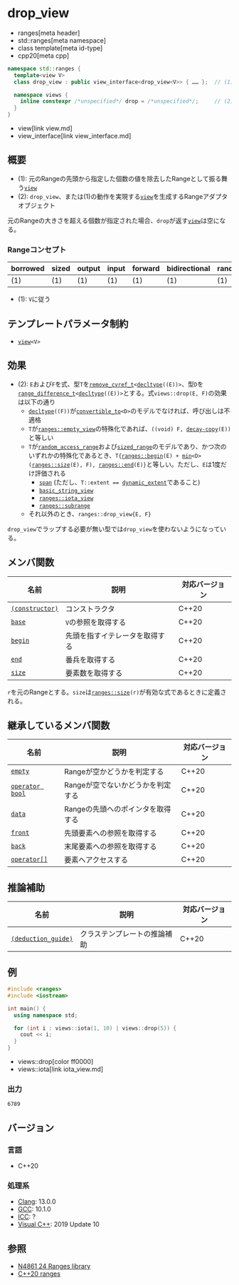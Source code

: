 # drop_view
* ranges[meta header]
* std::ranges[meta namespace]
* class template[meta id-type]
* cpp20[meta cpp]

```cpp
namespace std::ranges {
  template<view V>
  class drop_view : public view_interface<drop_view<V>> { …… };  // (1)

  namespace views {
    inline constexpr /*unspecified*/ drop = /*unspecified*/;     // (2)
  }
}
```
* view[link view.md]
* view_interface[link view_interface.md]

## 概要
- (1): 元のRangeの先頭から指定した個数の値を除去したRangeとして振る舞う[`view`](view.md)
- (2): `drop_view`、または(1)の動作を実現する[`view`](view.md)を生成するRangeアダプタオブジェクト

元のRangeの大きさを超える個数が指定された場合、`drop`が返す[`view`](view.md)は空になる。

### Rangeコンセプト

| borrowed | sized | output | input | forward | bidirectional | random_access | contiguous | common | viewable | view |
|----------|-------|--------|-------|---------|---------------|---------------|------------|--------|----------|------|
| (1)      | (1)   | (1)    | (1)   | (1)     | (1)           | (1)           | (1)        | (1)    | ○       | ○   |

- (1): `V`に従う

## テンプレートパラメータ制約

- [`view`](view.md)`<V>`

## 効果

- (2): `E`および`F`を式、型`T`を[`remove_cvref_t`](/reference/type_traits/remove_cvref.md)`<`[`decltype`](/lang/cpp11/decltype.md)`((E))>`、型`D`を[`range_difference_t`](range_difference_t.md)`<`[`decltype`](/lang/cpp11/decltype.md)`((E))>`とする。式`views::drop(E, F)`の効果は以下の通り
    - [`decltype`](/lang/cpp11/decltype.md)`((F))`が[`convertible_to`](/reference/concepts/convertible_to.md)`<D>`のモデルでなければ、呼び出しは不適格
    - `T`が[`ranges::empty_view`](empty_view.md)の特殊化であれば、`((void) F, `[`decay-copy`](/reference/exposition-only/decay-copy.md)`(E))`と等しい
    - `T`が[`random_access_range`](random_access_range.md)および[`sized_range`](sized_range.md)のモデルであり、かつ次のいずれかの特殊化であるとき、`T{`[`ranges::begin`](begin.md)`(E) + `[`min`](/reference/algorithm/min.md)`<D>(`[`ranges::size`](size.md)`(E), F), `[`ranges::end`](begin.md)`(E)}`と等しい。ただし、`E`は1度だけ評価される
        - [`span`](/reference/span/span.md) (ただし、`T::extent == `[`dynamic_extent`](/reference/span/dynamic_extent.md)であること)
        - [`basic_string_view`](/reference/string_view/basic_string_view.md)
        - [`ranges::iota_view`](iota_view.md)
        - [`ranges::subrange`](subrange.md)
    - それ以外のとき、`ranges::drop_view{E, F}`

`drop_view`でラップする必要が無い型では`drop_view`を使わないようになっている。

## メンバ関数

| 名前                                             | 説明                             | 対応バージョン |
|--------------------------------------------------|----------------------------------|----------------|
| [`(constructor)`](drop_view/op_constructor.md.nolink)  | コンストラクタ                   | C++20          |
| [`base`](drop_view/base.md.nolink)                     | `V`の参照を取得する              | C++20          |
| [`begin`](drop_view/begin.md.nolink)                   | 先頭を指すイテレータを取得する   | C++20          |
| [`end`](drop_view/end.md.nolink)                       | 番兵を取得する                   | C++20          |
| [`size`](drop_view/size.md.nolink)                     | 要素数を取得する                 | C++20          |

`r`を元のRangeとする。`size`は[`ranges::size`](size.md)`(r)`が有効な式であるときに定義される。

## 継承しているメンバ関数

| 名前                                         | 説明                              | 対応バージョン |
|----------------------------------------------|-----------------------------------|----------------|
| [`empty`](view_interface/empty.md)           | Rangeが空かどうかを判定する       | C++20          |
| [`operator bool`](view_interface/op_bool.md) | Rangeが空でないかどうかを判定する | C++20          |
| [`data`](view_interface/data.md)             | Rangeの先頭へのポインタを取得する | C++20          |
| [`front`](view_interface/front.md)           | 先頭要素への参照を取得する        | C++20          |
| [`back`](view_interface/back.md)             | 末尾要素への参照を取得する        | C++20          |
| [`operator[]`](view_interface/op_at.md)      | 要素へアクセスする                | C++20          |

## 推論補助

| 名前                                                  | 説明                         | 対応バージョン |
|-------------------------------------------------------|------------------------------|----------------|
| [`(deduction_guide)`](drop_view/op_deduction_guide.md.nolink) | クラステンプレートの推論補助 | C++20          |

## 例
```cpp example
#include <ranges>
#include <iostream>

int main() {
  using namespace std;

  for (int i : views::iota(1, 10) | views::drop(5)) {
    cout << i;
  }
}
```
* views::drop[color ff0000]
* views::iota[link iota_view.md]

### 出力
```
6789
```

## バージョン
### 言語
- C++20

### 処理系
- [Clang](/implementation.md#clang): 13.0.0
- [GCC](/implementation.md#gcc): 10.1.0
- [ICC](/implementation.md#icc): ?
- [Visual C++](/implementation.md#visual_cpp): 2019 Update 10

## 参照
- [N4861 24 Ranges library](https://timsong-cpp.github.io/cppwp/n4861/ranges)
- [C++20 ranges](https://techbookfest.org/product/5134506308665344)
